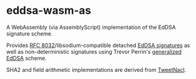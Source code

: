 # eddsa-wasm-as

A WebAssembly (via AssemblyScript) implementation of the EdDSA signature scheme.

Provides [RFC 8032](https://tools.ietf.org/html/rfc8032)/libsodium-compatible detached [EdDSA signatures](https://download.libsodium.org/doc/public-key_cryptography/public-key_signatures) as well as non-deterministic signatures using Trevor Perrin's [generalized EdDSA](https://moderncrypto.org/mail-archive/curves/2017/000925.html) scheme.

SHA2 and field arithmetic implementations are derived from [TweetNacl](https://tweetnacl.cr.yp.to/).